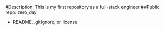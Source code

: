 #Description: This is my first repository as a full-stack engineer
##Public repo: zero_day
* README, .gitignore, or license
